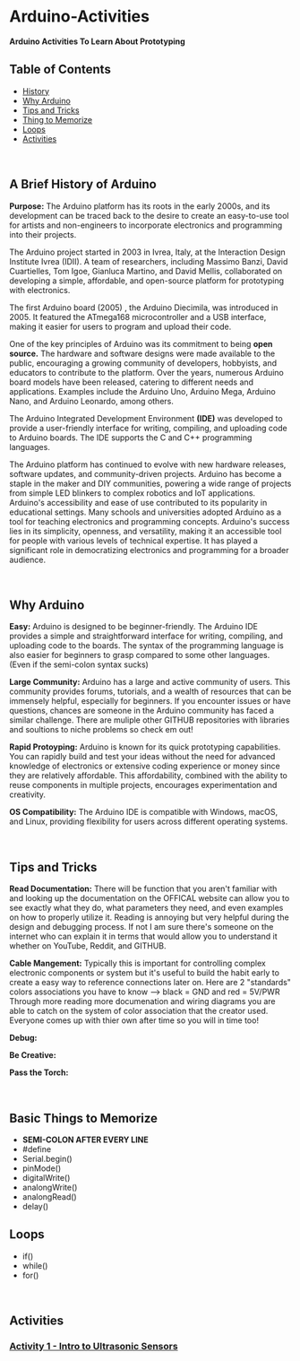# Arduino-Activities
**Arduino Activities To Learn About Prototyping**

## Table of Contents
- [History](https://github.com/Teddy-Polkosnik/Arduino-Activities/blob/main/README.md#a-brief-history-of-arduino)
- [Why Arduino](https://github.com/Teddy-Polkosnik/Arduino-Activities/blob/main/README.md#why-arduino)
- [Tips and Tricks](https://github.com/Teddy-Polkosnik/Arduino-Activities/blob/main/README.md#Tips-and-Tricks)
- [Thing to Memorize](https://github.com/Teddy-Polkosnik/Arduino-Activities/blob/main/README.md#Basic-Things-to-Memorize)
- [Loops](https://github.com/Teddy-Polkosnik/Arduino-Activities/blob/main/README.md#Loops)
- [Activities](https://github.com/Teddy-Polkosnik/Arduino-Activities/blob/main/README.md#Activities)


  
<br>

## A Brief History of Arduino

**Purpose:** The Arduino platform has its roots in the early 2000s, and its development can be traced back to the desire to create an easy-to-use tool for artists and non-engineers to incorporate electronics and programming into their projects. 

The Arduino project started in 2003 in Ivrea, Italy, at the Interaction Design Institute Ivrea (IDII). A team of researchers, including Massimo Banzi, David Cuartielles, Tom Igoe, Gianluca Martino, and David Mellis, collaborated on developing a simple, affordable, and open-source platform for prototyping with electronics.

The first Arduino board (2005) , the Arduino Diecimila, was introduced in 2005. It featured the ATmega168 microcontroller and a USB interface, making it easier for users to program and upload their code.

One of the key principles of Arduino was its commitment to being **open source.** The hardware and software designs were made available to the public, encouraging a growing community of developers, hobbyists, and educators to contribute to the platform. Over the years, numerous Arduino board models have been released, catering to different needs and applications. Examples include the Arduino Uno, Arduino Mega, Arduino Nano, and Arduino Leonardo, among others.

The Arduino Integrated Development Environment **(IDE)** was developed to provide a user-friendly interface for writing, compiling, and uploading code to Arduino boards. The IDE supports the C and C++ programming languages.

The Arduino platform has continued to evolve with new hardware releases, software updates, and community-driven projects. Arduino has become a staple in the maker and DIY communities, powering a wide range of projects from simple LED blinkers to complex robotics and IoT applications. Arduino's accessibility and ease of use contributed to its popularity in educational settings. Many schools and universities adopted Arduino as a tool for teaching electronics and programming concepts. Arduino's success lies in its simplicity, openness, and versatility, making it an accessible tool for people with various levels of technical expertise. It has played a significant role in democratizing electronics and programming for a broader audience.

<br>

## Why Arduino

**Easy:** Arduino is designed to be beginner-friendly. The Arduino IDE provides a simple and straightforward interface for writing, compiling, and uploading code to the boards. The syntax of the programming language is also easier for beginners to grasp compared to some other languages. (Even if the semi-colon syntax sucks)

**Large Community:** Arduino has a large and active community of users. This community provides forums, tutorials, and a wealth of resources that can be immensely helpful, especially for beginners. If you encounter issues or have questions, chances are someone in the Arduino community has faced a similar challenge. There are muliple other GITHUB repositories with libraries and soultions to niche problems so check em out!

**Rapid Protoyping:** Arduino is known for its quick prototyping capabilities. You can rapidly build and test your ideas without the need for advanced knowledge of electronics or extensive coding experience or money since they are relatively affordable. This affordability, combined with the ability to reuse components in multiple projects, encourages experimentation and creativity.

**OS Compatibility:** The Arduino IDE is compatible with Windows, macOS, and Linux, providing flexibility for users across different operating systems.

<br>

## Tips and Tricks

**Read Documentation:** There will be function that you aren't familiar with and looking up the documentation on the OFFICAL website can allow you to see exactly what they do, 
what parameters they need, and even examples on how to properly utilize it. Reading is annoying but very helpful during the design and debugging process. If not I am sure there's someone on the internet who can explain it in terms that would allow you to understand it whether on YouTube, Reddit, and GITHUB.

**Cable Mangement:** Typically this is important for controlling complex electronic components or system but it's useful to build the habit early to create a easy way to reference connections later on. Here are 2 "standards" colors associations you have to know -->   black = GND  and   red = 5V/PWR    Through more reading more documenation and wiring diagrams you are able to catch on the system of color association that the creator used. Everyone comes up with thier own after time so you will in time too!

**Debug:**

**Be Creative:**

**Pass the Torch:**

<br>

## Basic Things to Memorize
- **SEMI-COLON AFTER EVERY LINE**
- #define
- Serial.begin() 
- pinMode()
- digitalWrite()
- analongWrite()
- analongRead()
- delay()


## Loops
- if()
- while()
- for()


<br>

## Activities

### [Activity 1 - Intro to Ultrasonic Sensors](https://github.com/Teddy-Polkosnik/Arduino-Activities/blob/main/Activity%201/Activity_1_README.md)
